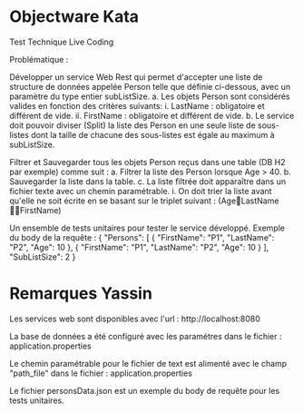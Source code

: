 # Objectware Kata

Test Technique Live Coding

Problématique :

Développer un service Web Rest qui permet d'accepter une liste de structure de données appelée Person telle que définie ci-dessous, avec un paramètre du type entier subListSize. a. Les objets Person sont considérés valides en fonction des critères suivants: i. LastName : obligatoire et différent de vide. ii. FirstName : obligatoire et différent de vide.
b. Le service doit pouvoir diviser (Split) la liste des Person en une seule liste de sous-listes dont la taille de chacune des sous-listes est égale au maximum à subListSize.

Filtrer et Sauvegarder tous les objets Person reçus dans une table (DB H2 par exemple) comme suit :
a. Filtrer la liste des Person lorsque Age > 40. b. Sauvegarder la liste dans la table. c. La liste filtrée doit apparaître dans un fichier texte avec un chemin paramétrable. i. On doit trier la liste avant qu'elle ne soit écrite en se basant sur le triplet suivant : (AgeLastName FirstName)

Un ensemble de tests unitaires pour tester le service développé.
Exemple du body de la requête : { "Persons": [ { "FirstName": "P1", "LastName": "P2", "Age": 10 }, { "FirstName": "P1", "LastName": "P2", "Age": 10 } ], "SubListSize": 2 }

# Remarques Yassin

Les services web sont disponibles avec l'url : http://localhost:8080

La base de données a été configuré avec les paramétres dans le fichier : application.properties

Le chemin paramétrable pour le fichier de text est alimenté avec le champ "path_file" dans le fichier : application.properties

Le fichier personsData.json est un exemple du body de requête pour les tests unitaires.

